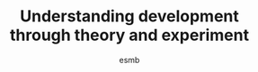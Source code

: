 ---
layout: group
author: esmb
day: "Wednesday"
group: "MS2"
subgroup: "CDEV"
title:  "Understanding development through theory and experiment"
organizers: "Buttenschoen & Fletcher"
author1: "Shane Hutson"
author2: "Stanislav	Y	Shvartsman"
author3: "Celeste Nelson"
author4: "Roeland Merks"
inst1: "Vanderbilt University"
inst2: "Princeton University"
inst3: "Princeton University"
inst4: "Leiden University"
title1: "Something's wrong in the (cellular) neighborhood: Mechanisms of wound detection in epithelia"
title2: "From data to knowledge in studies of developmental patterning"
title3: "How to fold a tube into a lung"
title4: "Mathematical Modeling of Cell-Extracellular Matrix Interactions to Explain Collective Cell Behavior and Cell Migration"
abstract1: "When a sheet of epithelial cells is wounded, cells around the wound are recruited from their near quiescent state to reactivate motility and proliferation behaviors similar to early development. As the first stage of that recruitment, surrounding epithelial cells undergo a dramatic increase in cytosolic calcium. This increase occurs quickly: calcium floods into damaged cells within 0.1 s, moves into adjacent cells over ~20 s, and appears in a much larger set of surrounding cells via a delayed second expansion over 40-300 s. Nonetheless, increased calcium is a reporter; cells must detect wounds even earlier. Using the calcium response as a proxy for wound detection, we identify an upstream G-protein-coupled-receptor (GPCR) signaling pathway, including the receptor and its chemokine ligand. We present experimental and computational evidence that the pathway involves the chemokine acting as a protease bait. Its pro-peptide form is already present extracellularly and is converted to an active form by multiple proteases released during cell lysis/wounding. We will discuss the experimental evidence and corresponding computational models developed to test the plausibility of these hypothesized mechanisms." 
abstract2: "I will present our ongoing work on model-based data integration in studies of pattern formation in the early Drosophila embryo, an experimental system that offers unrivaled opportunities for combining cutting edge molecular genetics, live imaging, and  omics-based techniques."
abstract3: "'Our real teacher has been and still is the embryo, who is, incidentally, the only teacher who is always right.' – Viktor Hamburger Evolution has generated an enormous diversity of biological form. Given this diversity, it is highly likely that every tissue structure that one can imagine has been built by the embryo of one species or another. We are interested in uncovering the physical (mechanical) mechanisms by which epithelial sheets fold themselves into branching tubes in the embryo, and using those mechanisms to engineer tissues in culture. Over the past half century, developmental biologists have identified several biochemical signaling pathways and genetic control mechanisms necessary for tissue morphogenesis. In parallel, biological systems must obey Newton’s laws of motion, and physical forces need to be generated in order to sculpt simple populations of cells into complex tissue forms. Inspired by the evolutionary diversity of embryonic forms, we have created microfabrication- and lithographic tissue engineering-based approaches to investigate the mechanical forces and downstream signaling pathways that are responsible for generating the airways of the lung. I will discuss how we combine these experimental techniques with computational models to uncover the physical forces that drive morphogenesis. I will also describe efforts to uncover and actuate the different physical mechanisms used to build the airways in lungs from birds, mammals, and reptiles."
abstract4: "During embryonic development, the behavior of individual cells must be coordinated to create the large scale patterns and tissue movements that shape the whole embryo. Apart from chemical signals exchanged between cells, a prominent role is played by the extracellular matrix (ECM); these are the hard or jelly materials (e.g. collagens, fibronectin) that form the micro-environment of many cells in tissues. To get a better grip on the role of the extracellular matrix in determining the behavior of cells, we are developing mathematical and computational approaches to analyse the interactions of the mechanics of cells and the extracellular matrix (ECM). The cell models are usually based on the Cellular Potts model, whereas the ECM is model is based on a variety of approaches, including the finite-element model and molecular dynamics. I will discuss how these mathematical approaches help to elucidate the regulation of cell migration, collective cell behavior during angiogenesis and other mechanisms, including epithelial branching and the evolution of multicellularity."
---